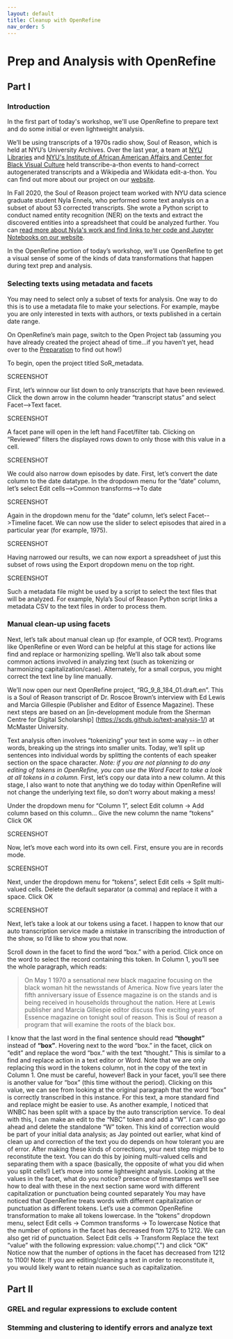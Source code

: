 ```yaml
---
layout: default
title: Cleanup with OpenRefine
nav_order: 5
---
```


# Prep and Analysis with OpenRefine

## Part I

### Introduction

In the first part of today's workshop, we'll use OpenRefine to prepare text and do some initial or even lightweight analysis.

We’ll be using transcripts of a 1970s radio show, Soul of Reason, which is held at NYU’s University Archives. Over the last year, a team at [NYU Libraries](https://library.nyu.edu/) and [NYU's Institute of African American Affairs and Center for Black Visual Culture](https://nyuiaaa.org/) held transcribe-a-thon events to hand-correct autogenerated transcripts and a Wikipedia and Wikidata edit-a-thon. You can find out more about our project on our [website](https://nyu-dss.github.io/soul-of-reason/).

In Fall 2020, the Soul of Reason project team worked with NYU data science graduate student Nyla Ennels, who performed some text analysis on a subset of about 53 corrected transcripts. She wrote a Python script to conduct named entity recognition (NER) on the texts and extract the discovered entities into a spreadsheet that could be analyzed further. You can [read more about Nyla's work and find links to her code and Jupyter Notebooks on our website](https://nyu-dss.github.io/soul-of-reason/updates/creating-a-named-entity-recognition-pipeline/).

In the OpenRefine portion of today’s workshop, we’ll use OpenRefine to get a visual sense of some of the kinds of data transformations that happen during text prep and analysis.

### Selecting texts using metadata and facets

You may need to select only a subset of texts for analysis. One way to do this is to use a metadata file to make your selections. For example, maybe you are only interested in texts with authors, or texts published in a certain date range.

On OpenRefine’s main page, switch to the Open Project tab (assuming you have already created the project ahead of time...if you haven’t yet, head over to the [Preparation](preparation) to find out how!)

To begin, open the project titled SoR_metadata.

SCREENSHOT

First, let’s winnow our list down to only transcripts that have been reviewed. Click the down arrow in the column header “transcript status” and select Facet-->Text facet.

SCREENSHOT

A facet pane will open in the left hand Facet/filter tab. Clicking on “Reviewed” filters the displayed rows down to only those with this value in a cell.

SCREENSHOT

We could also narrow down episodes by date. First, let’s convert the date column to the date datatype. In the dropdown menu for the “date” column, let’s select Edit cells-->Common transforms-->To date

SCREENSHOT

Again in the dropdown menu for the “date” column, let’s select Facet-->Timeline facet. We can now use the slider to select episodes that aired in a particular year (for example, 1975).

SCREENSHOT

Having narrowed our results, we can now export a spreadsheet of just this subset of rows using the Export dropdown menu on the top right.

SCREENSHOT

Such a metadata file might be used by a script to select the text files that will be analyzed. For example, Nyla’s Soul of Reason Python script links a metadata CSV to the text files in order to process them.

### Manual clean-up using facets

Next, let’s talk about manual clean up (for example, of OCR text). Programs like OpenRefine or even Word can be helpful at this stage for actions like find and replace or harmonizing spelling. We’ll also talk about some common actions involved in analyzing text (such as tokenizing or harmonizing capitalization/case). Alternately, for a small corpus, you might correct the text line by line manually.

We’ll now open our next OpenRefine project, “RG_9_8_184_01.draft.en”. This is a Soul of Reason transcript of Dr. Roscoe Brown’s interview with Ed Lewis and Marcia Gillespie (Publisher and Editor of Essence Magazine). These next steps are based on an [in-development module from the Sherman Centre for Digital Scholarship]  (https://scds.github.io/text-analysis-1/) at McMaster University.

Text analysis often involves “tokenizing” your text in some way -- in other words, breaking up the strings into smaller units. Today, we’ll split up sentences into individual words by splitting the contents of each speaker section on the space character.
*Note: if you are not planning to do any editing of tokens in OpenRefine, you can use the Word Facet to take a look at all tokens in a column.*
First, let’s copy our data into a new column. At this stage, I also want to note that anything we do today within OpenRefine will not change the underlying text file, so don’t worry about making a mess!

Under the dropdown menu for “Column 1”, select Edit column → Add column based on this column…
Give the new column the name “tokens”
Click OK

SCREENSHOT

Now, let’s move each word into its own cell. First, ensure you are in records mode.

SCREENSHOT

Next, under the dropdown menu for “tokens”, select Edit cells → Split multi-valued cells. Delete the default separator (a comma) and replace it with a space.
Click OK

SCREENSHOT

Next, let’s take a look at our tokens using a facet.
I happen to know that our auto transcription service made a mistake in transcribing the introduction of the show, so I’d like to show you that now.

Scroll down in the facet to find the word “box.” with a period. Click once on the word to select the record containing this token.
In Column 1, you’ll see the whole paragraph, which reads:

>On May 1 1970 a sensational new black magazine focusing on the black woman hit the newsstands of America. Now five years later the fifth anniversary issue of Essence magazine is on the stands and is being received in households throughout the nation. Here at Lewis publisher and Marcia Gillespie editor discuss five exciting years of Essence magazine on tonight soul of reason. This is Soul of reason a program that will examine the roots of the black box.

I know that the last word in the final sentence should read **“thought”** instead of **“box”**. Hovering next to the word “box.” in the facet, click on “edit” and replace the word “box.” with the text “thought.” This is similar to a find and replace action in a text editor or Word. Note that we are only replacing this word in the tokens column, not in the copy of the text in Column 1.
One must be careful, however! Back in your facet, you’ll see there is another value for “box” (this time without the period). Clicking on this value, we can see from looking at the original paragraph that the word “box” is correctly transcribed in this instance. For this text, a more standard find and replace might be easier to use.
As another example, I noticed that WNBC has been split with a space by the auto transcription service. To deal with this, I can make an edit to the “NBC” token and add a “W”. I can also go ahead and delete the standalone “W” token.
This kind of correction would be part of your initial data analysis; as Jay pointed out earlier, what kind of clean up and correction of the text you do depends on how tolerant you are of error.
After making these kinds of corrections, your next step might be to reconstitute the text. You can do this by joining multi-valued cells and separating them with a space (basically, the opposite of what you did when you split cells!)
Let’s move into some lightweight analysis. 
Looking at the values in the facet, what do you notice?
presence of timestamps
we’ll see how to deal with these in the next section
same word with different capitalization or punctuation being counted separately
You may have noticed that OpenRefine treats words with different capitalization or punctuation as different tokens. Let’s use a common OpenRefine transformation to make all tokens lowercase.
In the “tokens” dropdown menu, select Edit cells → Common transforms → To lowercase
Notice that the number of options in the facet has decreased from 1275 to 1212.
We can also get rid of punctuation.
Select Edit cells → Transform
Replace the text “value” with the following expression: value.chomp(".") and click “OK”
Notice now that the number of options in the facet has decreased from 1212 to 1100!
Note: If you are editing/cleaning a text in order to reconstitute it, you would likely want to retain nuance such as capitalization.


## Part II

### GREL and regular expressions to exclude content

### Stemming and clustering to identify errors and analyze text

<!--
After you've finished the [Preparatory steps](preparation) and reviewed the [Introductory material](introduction), open OpenRefine... 
-->

<!--
## Embedding a screenshot (in the assets/img/ folder)
1. Easy way with built-in markdown code (if image is already the right size): 
```![screenshot of jay's desktop](assets/img/screenshot-example.png)```  

results in:   

![screenshot of jay's desktop](assets/img/screenshot-example.png)


2. With html (controlling for size)  

```<img src="assets/img/screenshot-example.png" alt="Freeze a row in Google Sheets" width="400" style="border: 1px solid darkgrey">```  

results in:  

<img src="assets/img/screenshot-example.png" alt="Freeze a row in Google Sheets" width="400" style="border: 1px solid darkgrey">

-->

<!--

## Embedding a screenshot


## Embedding a workshop recording (with iframe)

<iframe height="480" width="853" allowfullscreen frameborder=0 src="https://echo360.ca/media/4378b2ec-7d0c-4632-a1e4-5a8076a494da/public?autoplay=false&automute=false"></iframe>

View the original [here](https://echo360.ca/media/4378b2ec-7d0c-4632-a1e4-5a8076a494da/public).


## Workshop slides

<div style="position:relative;padding-top:66.25%;">
<iframe src="//docs.google.com/viewer?url=https://github.com/scds/intro-tableau/raw/main/assets/docs/tableau_20201118.pdf?dl=0&hl=en_US&embedded=true" class="gde-frame" style="position:absolute;top:0;left:0;width:100%;height:100%;border:none;" scrolling="no"></iframe>
</div>
[Download as a PDF](https://github.com/scds/intro-tableau/raw/main/assets/docs/tableau_20201118.pdf)
<br>

## Worksheets
**Coming soon!**


-->
